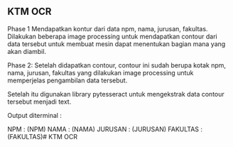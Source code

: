 ## KTM OCR ##

Phase 1 
Mendapatkan kontur dari data npm, nama, jurusan, fakultas.
Dilakukan beberapa image processing untuk mendapatkan contour dari
data tersebut untuk membuat mesin dapat menentukan bagian mana
yang akan diambil.

Phase 2:
Setelah didapatkan contour, contour ini sudah berupa kotak npm,
nama, jurusan, fakultas yang dilakukan image processing untuk memperjelas
pengambilan data tersebut.

Setelah itu digunakan library pytesseract untuk mengekstrak data contour
tersebut menjadi text. 

Output diterminal :

NPM         : (NPM)
NAMA        : (NAMA)
JURUSAN     : (JURUSAN)
FAKULTAS    : (FAKULTAS)# KTM OCR
